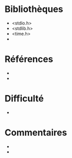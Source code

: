 # Bibliothèques
* <stdio.h>
* <stdlib.h>
* <time.h>
*

# Références
*
*

# Difficulté
*

# Commentaires
* 
* 

